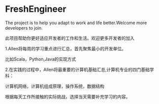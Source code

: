# FreshEngineer
The project is to help you adapt to work and life better.Welcome more developers to join. 

此项目帮助你更好适应开发者的工作和生活。欢迎更多开发者的加入

1.Allen将每周的学习重点进行汇总，首先聚焦最小的开发单位。 

比如Scala，Python,Java的实现方式

2.在实践的过程中，Allen将最重要的计算机基础汇总,计算机专业的四门基础学科：

计算机网络，计算机组成原理，操作系统，数据结构

根据每天工作所接触的实际挑战，选择当天需要补充学习的内容。 
